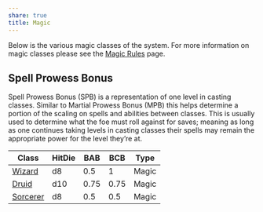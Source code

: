 ```yaml
---
share: true
title: Magic
---
```


Below is the various magic classes of the system. For more information on magic classes please see the [Magic Rules](../../Rules/Magic%20Rules/_index.md) page.

## Spell Prowess Bonus

Spell Prowess Bonus (SPB) is a representation of one level in casting classes. Similar to Martial Prowess Bonus (MPB) this helps determine a portion of the scaling on spells and abilities between classes. This is usually used to determine what the foe must roll against for saves; meaning as long as one continues taking levels in casting classes their spells may remain the appropriate power for the level they’re at.

| Class                               | HitDie | BAB  | BCB  | Type  |
| ----------------------------------- | ------ | ---- | ---- | ----- |
| [Wizard](/Classes/Magic/Wizard)     | d8     | 0.5  | 1    | Magic |
| [Druid](/Classes/Magic/Druid)       | d10    | 0.75 | 0.75 | Magic |
| [Sorcerer](/Classes/Magic/Sorcerer) | d8     | 0.5  | 0.5  | Magic |
